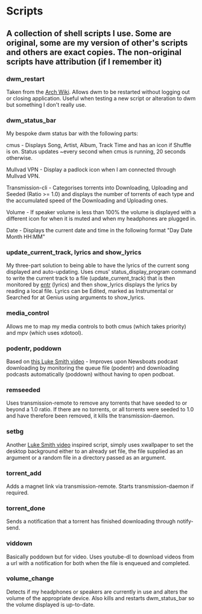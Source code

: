 # Scripts

## A collection of shell scripts I use. Some are original, some are my version of other's scripts and others are exact copies. The non-original scripts have attribution (if I remember it)

### dwm\_restart
Taken from the [Arch Wiki](https://wiki.archlinux.org/index.php/Dwm#Restart\_dwm). Allows dwm to be restarted without logging out or closing application. Useful when testing a new script or alteration to dwm but something I don't really use.

### dwm\_status\_bar
My bespoke dwm status bar with the following parts:

cmus - Displays Song, Artist, Album, Track Time and has an icon if Shuffle is on. Status updates ~every second when cmus is running, 20 seconds otherwise.

Mullvad VPN - Display a padlock icon when I am connected through Mullvad VPN.

Transmission-cli - Categorises torrents into Downloading, Uploading and Seeded (Ratio >= 1.0) and displays the number of torrents of each type and the accumulated speed of the Downloading and Uploading ones.

Volume - If speaker volume is less than 100% the volume is displayed with a different icon for when it is muted and when my headphones are plugged in.

Date - Displays the current date and time in the following format "Day Date Month HH:MM"

### update\_current\_track, lyrics and show\_lyrics
My three-part solution to being able to have the lyrics of the current song displayed and auto-updating. Uses cmus' status\_display\_program command to write the current track to a file (update\_current\_track) that is then monitored by [entr](https://github.com/clibs/entr) (lyrics) and then show\_lyrics displays the lyrics by reading a local file. Lyrics can be Edited, marked as Instrumental or Searched for at Genius using arguments to show\_lyrics.

### media\_control
Allows me to map my media controls to both cmus (which takes priority) and mpv (which uses xdotool).

### podentr, poddown
Based on [this Luke Smith video](https://videos.lukesmith.xyz/videos/watch/e67a4d63-b473-4e23-8c07-138351fcc69d) - Improves upon Newsboats podcast downloading by monitoring the queue file (podentr) and downloading podcasts automatically (poddown) without having to open podboat.

### remseeded
Uses transmission-remote to remove any torrents that have seeded to or beyond a 1.0 ratio. If there are no torrents, or all torrents were seeded to 1.0 and have therefore been removed, it kills the transmission-daemon.

### setbg
Another [Luke Smith video](https://videos.lukesmith.xyz/videos/watch/a99d48a3-0960-4e45-879c-637df1c1270e) inspired script, simply uses xwallpaper to set the desktop background either to an already set file, the file supplied as an argument or a random file in a directory passed as an argument.

### torrent\_add
Adds a magnet link via transmission-remote. Starts transmission-daemon if required.

### torrent\_done
Sends a notification that a torrent has finished downloading through notify-send.

### viddown
Basically poddown but for video. Uses youtube-dl to download videos from a url with a notification for both when the file is enqueued and completed.

### volume\_change
Detects if my headphones or speakers are currently in use and alters the volume of the appropriate device. Also kills and restarts dwm\_status\_bar so the volume displayed is up-to-date.

